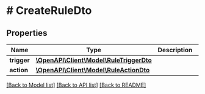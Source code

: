 # # CreateRuleDto

## Properties

Name | Type | Description | Notes
------------ | ------------- | ------------- | -------------
**trigger** | [**\OpenAPI\Client\Model\RuleTriggerDto**](RuleTriggerDto.md) |  |
**action** | [**\OpenAPI\Client\Model\RuleActionDto**](RuleActionDto.md) |  |

[[Back to Model list]](../../README.md#models) [[Back to API list]](../../README.md#endpoints) [[Back to README]](../../README.md)

